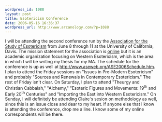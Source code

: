 ```yaml
--- 
wordpress_id: 1088
layout: post
title: Esotericism Conference
date: 2006-05-16 16:36:37
wordpress_url: http://www.arcanology.com/?p=1088
---
```

I will be attending the second conference run by the <a href="http://www.aseweb.org/">Association for the Study of Esotericism</a> from June 8 through 11 at the University of California, Davis. The mission statement for the association is <a href="http://www.aseweb.org/ASE/ASEMission.html">online</a> but it is an academic organization focusing on Western Esotericism, which is the area in which I will be writing my thesis for my MA. The schedule for the conference is up as well at <a href="http://www.aseweb.org/ASE2006Schedule.htm">http://www.aseweb.org/ASE2006Schedule.htm</a>. I plan to attend the Friday sessions on "Issues in Pre-Modern Esotericism" and probably "Sources and Renewals in Contemporary Esotericism." The rest of Friday isn't clear. On Saturday, I plan to attend "Theurgy and Christian Cabbalah," "Alchemy," "Esoteric Figures and Movements: 19<sup>th</sup> and Early 20<sup>th</sup> Centuries" and "Importing the East into Western Esotericism." On Sunday, I will definitely be attending Claire's sesion on methodology as well, since this is an issue close and dear to my heart. If anyone else that I know is attending the conference, drop me a line. I know some of my online correspondents will be there.